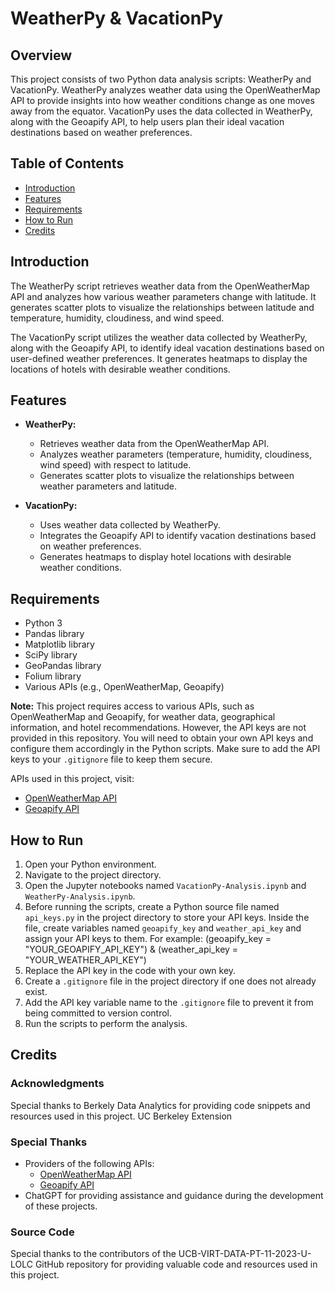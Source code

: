 # WeatherPy & VacationPy

## Overview
This project consists of two Python data analysis scripts: WeatherPy and VacationPy. WeatherPy analyzes weather data using the OpenWeatherMap API to provide insights into how weather conditions change as one moves away from the equator. VacationPy uses the data collected in WeatherPy, along with the Geoapify API, to help users plan their ideal vacation destinations based on weather preferences.

## Table of Contents
- [Introduction](#introduction)
- [Features](#features)
- [Requirements](#requirements)
- [How to Run](#how-to-run)
- [Credits](#credits)

## Introduction
The WeatherPy script retrieves weather data from the OpenWeatherMap API and analyzes how various weather parameters change with latitude. It generates scatter plots to visualize the relationships between latitude and temperature, humidity, cloudiness, and wind speed.

The VacationPy script utilizes the weather data collected by WeatherPy, along with the Geoapify API, to identify ideal vacation destinations based on user-defined weather preferences. It generates heatmaps to display the locations of hotels with desirable weather conditions.

## Features
- **WeatherPy:**
  - Retrieves weather data from the OpenWeatherMap API.
  - Analyzes weather parameters (temperature, humidity, cloudiness, wind speed) with respect to latitude.
  - Generates scatter plots to visualize the relationships between weather parameters and latitude.

- **VacationPy:**
  - Uses weather data collected by WeatherPy.
  - Integrates the Geoapify API to identify vacation destinations based on weather preferences.
  - Generates heatmaps to display hotel locations with desirable weather conditions.

## Requirements
- Python 3
- Pandas library
- Matplotlib library
- SciPy library
- GeoPandas library
- Folium library
- Various APIs (e.g., OpenWeatherMap, Geoapify)

**Note:** This project requires access to various APIs, such as OpenWeatherMap and Geoapify, for weather data, geographical information, and hotel recommendations. However, the API keys are not provided in this repository. You will need to obtain your own API keys and configure them accordingly in the Python scripts. Make sure to add the API keys to your `.gitignore` file to keep them secure.

APIs used in this project, visit:
- [OpenWeatherMap API](https://openweathermap.org/)
- [Geoapify API](https://www.geoapify.com/)

## How to Run
1. Open your Python environment.
2. Navigate to the project directory.
3. Open the Jupyter notebooks named `VacationPy-Analysis.ipynb` and `WeatherPy-Analysis.ipynb`.
4. Before running the scripts, create a Python source file named `api_keys.py` in the project directory to store your API keys. Inside the file, create variables named `geoapify_key` and `weather_api_key` and assign your API keys to them. For example: (geoapify_key = "YOUR_GEOAPIFY_API_KEY") & (weather_api_key = "YOUR_WEATHER_API_KEY")
5. Replace the API key in the code with your own key.
6. Create a `.gitignore` file in the project directory if one does not already exist.
7. Add the API key variable name to the `.gitignore` file to prevent it from being committed to version control.
8. Run the scripts to perform the analysis.


## Credits

### Acknowledgments
Special thanks to Berkely Data Analytics for providing code snippets and resources used in this project. UC Berkeley Extension

### Special Thanks
- Providers of the following APIs:
  - [OpenWeatherMap API](https://openweathermap.org/)
  - [Geoapify API](https://www.geoapify.com/)
- ChatGPT for providing assistance and guidance during the development of these projects.

### Source Code
Special thanks to the contributors of the UCB-VIRT-DATA-PT-11-2023-U-LOLC GitHub repository for providing valuable code and resources used in this project.
